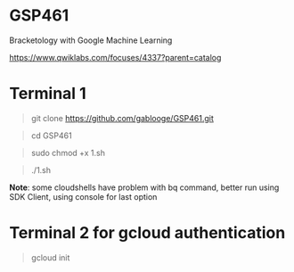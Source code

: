 # GSP461


Bracketology with Google Machine Learning

https://www.qwiklabs.com/focuses/4337?parent=catalog


# Terminal 1
> git clone https://github.com/gablooge/GSP461.git

> cd GSP461

> sudo chmod +x 1.sh

> ./1.sh

**Note**: some cloudshells have problem with bq command, better run using SDK Client, using console for last option

# Terminal 2 for gcloud authentication
> gcloud init

